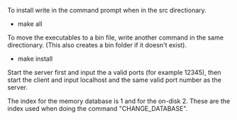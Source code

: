To install write in the command prompt when in the src directionary.
- make all

To move the executables to a bin file, write another command in the same directionary. (This also creates a bin folder if it doesn't exist).
- make install

Start the server first and input the a valid ports (for example 12345), then start the client and input localhost and the same valid port number as the server.

The index for the memory database is 1 and for the on-disk 2. These are the index used when doing the command "CHANGE_DATABASE".
